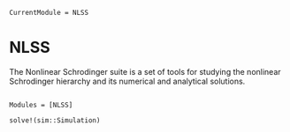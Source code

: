 ```@meta
CurrentModule = NLSS
```

# NLSS

The Nonlinear Schrodinger suite is a set of tools for studying the nonlinear Schrodinger hierarchy and its numerical and analytical solutions.

```@index
```

```@autodocs
Modules = [NLSS]
```

```@docs
solve!(sim::Simulation)
```
